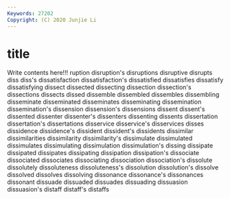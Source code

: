 ```yaml
---
Keywords: 27202
Copyright: (C) 2020 Junjie Li
---
```


# title

Write contents here!!!
ruption
disruption's 
disruptions 
disruptive 
disrupts 
diss 
diss's 
dissatisfaction 
dissatisfaction's 
dissatisfied 
dissatisfies
dissatisfy 
dissatisfying 
dissect 
dissected 
dissecting 
dissection 
dissection's 
dissections 
dissects 
dissed
dissemble 
dissembled 
dissembles 
dissembling 
disseminate 
disseminated 
disseminates 
disseminating 
dissemination 
dissemination's
dissension 
dissension's 
dissensions 
dissent 
dissent's 
dissented 
dissenter 
dissenter's 
dissenters 
dissenting
dissents 
dissertation 
dissertation's 
dissertations 
disservice 
disservice's 
disservices 
disses 
dissidence 
dissidence's
dissident 
dissident's 
dissidents 
dissimilar 
dissimilarities 
dissimilarity 
dissimilarity's 
dissimulate 
dissimulated 
dissimulates
dissimulating 
dissimulation 
dissimulation's 
dissing 
dissipate 
dissipated 
dissipates 
dissipating 
dissipation 
dissipation's
dissociate 
dissociated 
dissociates 
dissociating 
dissociation 
dissociation's 
dissolute 
dissolutely 
dissoluteness 
dissoluteness's
dissolution 
dissolution's 
dissolve 
dissolved 
dissolves 
dissolving 
dissonance 
dissonance's 
dissonances 
dissonant
dissuade 
dissuaded 
dissuades 
dissuading 
dissuasion 
dissuasion's 
distaff 
distaff's 
distaffs 
